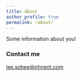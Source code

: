 ```yaml
---
title: About
author_profile: true
permalink: /about/
---
```


Some information about you!

### Contact me

[lee.sohee@nhnent.com](mailto:lee.sohee@nhnent.com)
